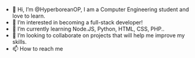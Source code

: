 - 👋 Hi, I’m @HyperboreanOP, I am a Computer Engineering student and love to learn.
- 👀 I’m interested in becoming a full-stack developer!
- 🌱 I’m currently learning Node.JS, Python, HTML, CSS, PHP..
- 💞️ I’m looking to collaborate on projects that will help me improve my skills.
- 📫 How to reach me 

<!---
HyperboreanOP/HyperboreanOP is a ✨ special ✨ repository because its `README.md` (this file) appears on your GitHub profile.
You can click the Preview link to take a look at your changes.
--->
